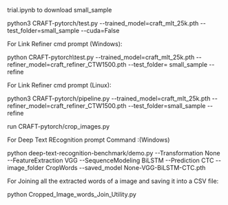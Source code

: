 trial.ipynb to download small_sample

python3 CRAFT-pytorch/test.py --trained_model=craft_mlt_25k.pth --test_folder=small_sample --cuda=False

For Link Refiner cmd prompt (Windows):

python CRAFT-pytorch\test.py --trained_model=craft_mlt_25k.pth --refiner_model=craft_refiner_CTW1500.pth --test_folder= small_sample --refine

For Link Refiner cmd prompt (Linux):

python3 CRAFT-pytorch/pipeline.py --trained_model=craft_mlt_25k.pth --refiner_model=craft_refiner_CTW1500.pth --test_folder=small_sample --refine

run CRAFT-pytorch/crop_images.py

For Deep Text REcognition prompt Command :(Windows)

python deep-text-recognition-benchmark/demo.py --Transformation None --FeatureExtraction VGG --SequenceModeling BiLSTM --Prediction CTC --image_folder CropWords --saved_model None-VGG-BiLSTM-CTC.pth

For Joining all the extracted words of a image and saving it into a CSV file:

python Cropped_Image_words_Join_Utility.py